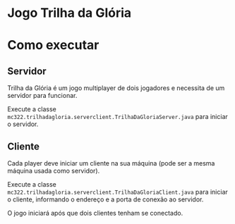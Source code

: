 # Jogo Trilha da Glória

# Como executar

## Servidor
Trilha da Glória é um jogo multiplayer de dois jogadores e necessita de um servidor para funcionar.

Execute a classe `mc322.trilhadagloria.serverclient.TrilhaDaGloriaServer.java` para iniciar o servidor.



## Cliente
Cada player deve iniciar um cliente na sua máquina (pode ser a mesma máquina usada como servidor).

Execute a classe `mc322.trilhadagloria.serverclient.TrilhaDaGloriaClient.java` para iniciar o cliente, informando o endereço e a porta de conexão ao servidor.

O jogo iniciará após que dois clientes tenham se conectado.
